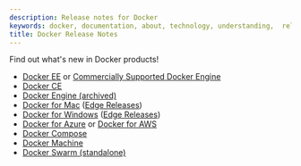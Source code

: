 ```yaml
---
description: Release notes for Docker
keywords: docker, documentation, about, technology, understanding,  release
title: Docker Release Notes
---
```


Find out what's new in Docker products!

- [Docker EE](/ee/engine/release-notes.md) or [Commercially Supported Docker Engine](/cs-engine/1.13/release-notes/)
- [Docker CE](docker-ce.md)
- [Docker Engine (archived)](docker-engine.md)
- [Docker for Mac](/docker-for-mac/release-notes.md) ([Edge Releases](/docker-for-mac/edge-release-notes.md))
- [Docker for Windows](/docker-for-windows/release-notes.md) ([Edge Releases](/docker-for-windows/edge-release-notes.md))
- [Docker for Azure](/docker-for-azure/release-notes.md) or [Docker for AWS](/docker-for-aws/release-notes.md)
- [Docker Compose](docker-compose.md)
- [Docker Machine](docker-machine.md)
- [Docker Swarm (standalone)](docker-swarm.md)
